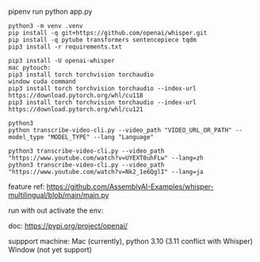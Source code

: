 pipenv run python app.py

```
python3 -m venv .venv 
pip install -q git+https://github.com/openai/whisper.git
pip install -q pytube transformers sentencepiece tqdm
pip3 install -r requirements.txt

pip3 install -U openai-whisper
mac pytouch:
pip3 install torch torchvision torchaudio
window cuda command
pip3 install torch torchvision torchaudio --index-url https://download.pytorch.org/whl/cu118
pip3 install torch torchvision torchaudio --index-url https://download.pytorch.org/whl/cu121

```
```
python3
python transcribe-video-cli.py --video_path "VIDEO_URL_OR_PATH" --model_type "MODEL_TYPE" --lang "Language"

python3 transcribe-video-cli.py --video_path "https://www.youtube.com/watch?v=UYEXT0uhFLw" --lang=zh
python3 transcribe-video-cli.py --video_path "https://www.youtube.com/watch?v=Nk2_1e6QglI" --lang=ja

```


feature ref:
https://github.com/AssemblyAI-Examples/whisper-multilingual/blob/main/main.py


run with out activate the env:



doc:
https://pypi.org/project/openai/

suppport machine:
Mac (currently), python 3.10 (3.11 conflict with Whisper)
Window (not yet support)
